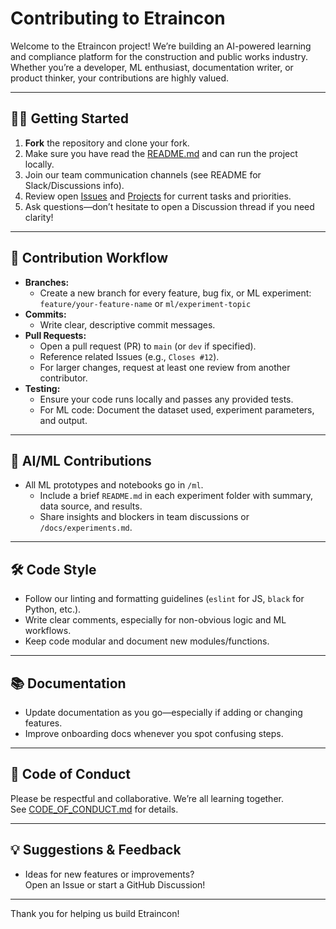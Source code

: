 # Contributing to Etraincon

Welcome to the Etraincon project! We’re building an AI-powered learning and compliance platform for the construction and public works industry. Whether you’re a developer, ML enthusiast, documentation writer, or product thinker, your contributions are highly valued.

---

## 👷‍♂️ Getting Started

1. **Fork** the repository and clone your fork.
2. Make sure you have read the [README.md](./README.md) and can run the project locally.
3. Join our team communication channels (see README for Slack/Discussions info).
4. Review open [Issues](../../issues) and [Projects](../../projects) for current tasks and priorities.
5. Ask questions—don’t hesitate to open a Discussion thread if you need clarity!

---

## 🚦 Contribution Workflow

- **Branches:**  
  - Create a new branch for every feature, bug fix, or ML experiment:  
    `feature/your-feature-name` or `ml/experiment-topic`
- **Commits:**  
  - Write clear, descriptive commit messages.
- **Pull Requests:**  
  - Open a pull request (PR) to `main` (or `dev` if specified).
  - Reference related Issues (e.g., `Closes #12`).
  - For larger changes, request at least one review from another contributor.
- **Testing:**  
  - Ensure your code runs locally and passes any provided tests.
  - For ML code: Document the dataset used, experiment parameters, and output.

---

## 🧠 AI/ML Contributions

- All ML prototypes and notebooks go in `/ml`.  
  - Include a brief `README.md` in each experiment folder with summary, data source, and results.
  - Share insights and blockers in team discussions or `/docs/experiments.md`.

---

## 🛠️ Code Style

- Follow our linting and formatting guidelines (`eslint` for JS, `black` for Python, etc.).
- Write clear comments, especially for non-obvious logic and ML workflows.
- Keep code modular and document new modules/functions.

---

## 📚 Documentation

- Update documentation as you go—especially if adding or changing features.
- Improve onboarding docs whenever you spot confusing steps.

---

## 🤝 Code of Conduct

Please be respectful and collaborative. We’re all learning together.  
See [CODE_OF_CONDUCT.md](./CODE_OF_CONDUCT.md) for details.

---

## 💡 Suggestions & Feedback

- Ideas for new features or improvements?  
  Open an Issue or start a GitHub Discussion!

---

Thank you for helping us build Etraincon!
